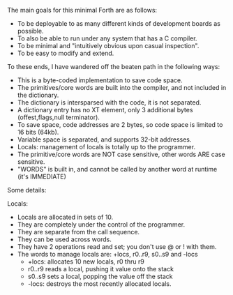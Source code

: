 The main goals for this minimal Forth are as follows:

- To be deployable to as many different kinds of development boards as possible.
- To also be able to run under any system that has a C compiler.
- To be minimal and "intuitively obvious upon casual inspection".
- To be easy to modify and extend.

To these ends, I have wandered off the beaten path in the following ways:

- This is a byte-coded implementation to save code space.
- The primitives/core words are built into the compiler, and not included in the dictionary.
- The dictionary is intersparsed with the code, it is not separated.
- A dictionary entry has no XT element, only 3 additional bytes (offest,flags,null terminator).
- To save space, code addresses are 2 bytes, so code space is limited to 16 bits (64kb).
- Variable space is separated, and supports 32-bit addresses.
- Locals: management of locals is totally up to the programmer.
- The primitive/core words are NOT case sensitive, other words ARE case sensitive.
- "WORDS" is built in, and cannot be called by another word at runtime (it's IMMEDIATE)

Some details:

Locals:
- Locals are allocated in sets of 10.
- They are completely under the control of the programmer.
- They are separate from the call sequence.
- They can be used across words.
- They have 2 operations read and set; you don't use @ or ! with them.
- The words to manage locals are: +locs, r0..r9, s0..s9 and -locs
  - +locs: allocates 10 new locals, r0 thru r9
  - r0..r9 reads a local, pushing it value onto the stack
  - s0..s9 sets a local, popping the value off the stack
  - -locs: destroys the most recently allocated locals.
